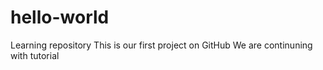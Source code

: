 # hello-world
Learning repository
This is our first project on GitHub
We are continuning with tutorial
